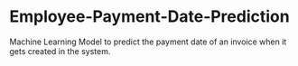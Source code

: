 # Employee-Payment-Date-Prediction
Machine Learning Model to predict the payment date of an invoice when it gets created in the system.
